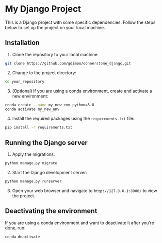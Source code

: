 
# My Django Project

This is a Django project with some specific dependencies. Follow the steps below to set up the project on your local machine.

## Installation

1. Clone the repository to your local machine:

```bash
git clone https://github.com/gdimoo/connerstone_django.git
```

2. Change to the project directory:

```bash
cd your_repository
```

3. (Optional) If you are using a conda environment, create and activate a new environment:

```bash
conda create --name my_new_env python=3.8
conda activate my_new_env
```

4. Install the required packages using the `requirements.txt` file:

```bash
pip install -r requirements.txt
```

## Running the Django server

1. Apply the migrations:

```bash
python manage.py migrate
```

2. Start the Django development server:

```bash
python manage.py runserver
```

3. Open your web browser and navigate to `http://127.0.0.1:8000/` to view the project.

## Deactivating the environment

If you are using a conda environment and want to deactivate it after you're done, run:

```bash
conda deactivate
```

